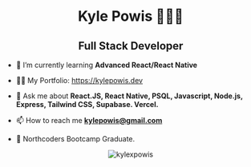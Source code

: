 <h1 align="center">Kyle Powis 🧑🏽‍💻</h1>
<h2 align="center">Full Stack Developer</h2>

- 🌱 I’m currently learning **Advanced React/React Native**

- 👨‍💻 My Portfolio: https://kylepowis.dev

- 💬 Ask me about **React.JS, React Native, PSQL, Javascript, Node.js, Express, Tailwind CSS, Supabase. Vercel.**

- 📫 How to reach me **kylepowis@gmail.com**

- 📄 Northcoders Bootcamp Graduate.

<p align='center'> <img align="center" src="https://github-readme-stats.vercel.app/api/top-langs?username=kylexpowis&show_icons=true&theme=dark&locale=en&layout=compact" alt="kylexpowis" /> </p>
